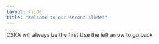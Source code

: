 ```yaml
---
layout: slide
title: "Welcome to our second slide!"
---
```

CSKA will always be the first
Use the left arrow to go back
